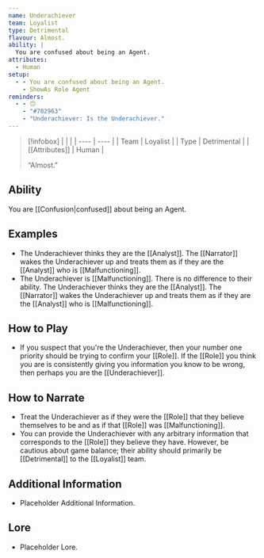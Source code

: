 ```yaml
---
name: Underachiever
team: Loyalist
type: Detrimental
flavour: Almost.
ability: |
  You are confused about being an Agent.
attributes:
  - Human
setup:
  - - You are confused about being an Agent.
    - ShowAs Role Agent
reminders:
  - - 🙃
    - "#702963"
    - "Underachiever: Is the Underachiever."
---
```

> [!infobox]
> |  |  |
> | ---- | ---- |
> | Team | Loyalist |
> | Type | Detrimental |
> | [[Attributes]] | Human |
> 
>  “Almost.”

## Ability
You are [[Confusion|confused]] about being an Agent.

## Examples
- The Underachiever thinks they are the [[Analyst]]. The [[Narrator]] wakes the Underachiever up and treats them as if they are the [[Analyst]] who is [[Malfunctioning]].
- The Underachiever is [[Malfunctioning]]. There is no difference to their ability. The Underachiever thinks they are the [[Analyst]]. The [[Narrator]] wakes the Underachiever up and treats them as if they are the [[Analyst]] who is [[Malfunctioning]].

## How to Play
- If you suspect that you're the Underachiever, then your number one priority should be trying to confirm your [[Role]]. If the [[Role]] you think you are is consistently giving you information you know to be wrong, then perhaps you are the [[Underachiever]].

## How to Narrate
- Treat the Underachiever as if they were the [[Role]] that they believe themselves to be and as if that [[Role]] was [[Malfunctioning]].
- You can provide the Underachiever with any arbitrary information that corresponds to the [[Role]] they believe they have. However, be cautious about game balance; their ability should primarily be [[Detrimental]] to the [[Loyalist]] team.

## Additional Information
- Placeholder Additional Information.

## Lore
- Placeholder Lore.